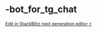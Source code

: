 # -bot_for_tg_chat

[Edit in StackBlitz next generation editor ⚡️](https://stackblitz.com/~/github.com/ArtemDobrokvashin/-bot_for_tg_chat)
